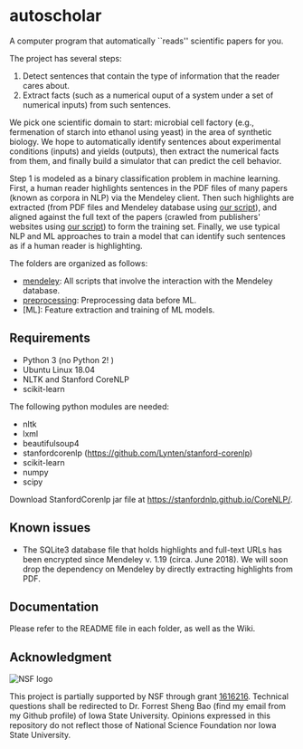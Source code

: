 # autoscholar
A computer program that automatically ``reads'' scientific papers for you. 

The project has several steps:
1. Detect sentences that contain the type of information that the reader cares about. 
2. Extract facts (such as a numerical ouput of a system under a set of numerical inputs) from such sentences.

We pick one scientific domain to start: microbial cell factory (e.g., fermenation of starch into ethanol using yeast) in the area of synthetic biology. We hope to automatically identify sentences about experimental conditions (inputs) and yields (outputs), then extract the numerical facts from them, and finally build a simulator that can predict the cell behavior. 

Step 1 is modeled as a binary classification problem in machine learning. First, a human reader highlights sentences in the PDF files of many papers (known as corpora in NLP) via the Mendeley client. Then such highlights are extracted (from PDF files and Mendeley database using [our script](mendeley/highlight_extract)), and aligned against the full text of the papers (crawled from publishers' websites using [our script](mendeley/paper_html_download)) to form the training set. Finally, we use typical NLP and ML approaches to train a model that can identify such sentences as if a human reader is highlighting. 

The folders are organized as follows: 
* [mendeley](mendeley): All scripts that involve the interaction with the Mendeley database. 
* [preprocessing](preprocessing): Preprocessing data before ML. 
* [ML]: Feature extraction and training of ML models. 

## Requirements
* Python 3 (no Python 2! )
* Ubuntu Linux 18.04
* NLTK and Stanford CoreNLP
* scikit-learn

The following python modules are needed:
- nltk
- lxml
- beautifulsoup4
- stanfordcorenlp (https://github.com/Lynten/stanford-corenlp)
- scikit-learn
- numpy
- scipy

Download StanfordCorenlp jar file at https://stanfordnlp.github.io/CoreNLP/.

## Known issues
* The SQLite3 database file that holds highlights and full-text URLs has been encrypted since Mendeley v. 1.19 (circa. June 2018). We will soon drop the dependency on Mendeley by directly extracting highlights from PDF. 

## Documentation
Please refer to the README file in each folder, as well as the Wiki. 

## Acknowledgment 

![NSF logo](https://www.nsf.gov/images/logos/nsf1.jpg "NSF logo")

This project is partially supported by NSF through grant [1616216](https://www.nsf.gov/awardsearch/showAward?AWD_ID=1616216 "NSF award page of the grant"). Technical questions shall be redirected to Dr. Forrest Sheng Bao (find my email from my Github profile) of Iowa State University. Opinions expressed in this repository do not reflect those of National Science Foundation nor Iowa State University. 
